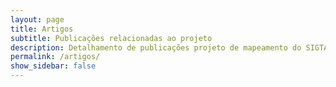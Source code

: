 ```yaml
---
layout: page
title: Artigos
subtitle: Publicações relacionadas ao projeto
description: Detalhamento de publicações projeto de mapeamento do SIGTAP para OMOP
permalink: /artigos/
show_sidebar: false
---
```

